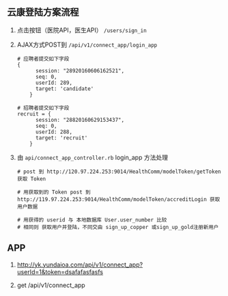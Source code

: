 ## 云康登陆方案流程

1. 点击按钮（医院API，医生API） `/users/sign_in`

2. AJAX方式POST到 `/api/v1/connect_app/login_app`
    ```
    # 应聘者提交如下字段
    {
          session: "28920160606162521",
          seq: 0,
          userId: 289,
          target: 'candidate'
        }

    # 招聘者提交如下字段
    recruit = {
          session: "28820160629153437",
          seq: 0,
          userId: 288,
          target: 'recruit'
        }
    ```

3. 由 `api/connect_app_controller.rb` login_app 方法处理
    ```
    # post 到 http://120.97.224.253:9014/HealthComm/modelToken/getToken 获取 Token

    # 用获取到的 Token post 到 http://119.97.224.253:9014/HealthComm/modelToken/accreditLogin 获取用户数据

    # 用获得的 userid 与 本地数据库 User.user_number 比较
    # 相同则 获取用户并登陆，不同交由 sign_up_copper 或sign_up_gold注册新用户
    ```

## APP
1. http://yk.yundaioa.com/api/v1/connect_app?userId=1&token=dsafafasfasfs

2. get /api/v1/connect_app
